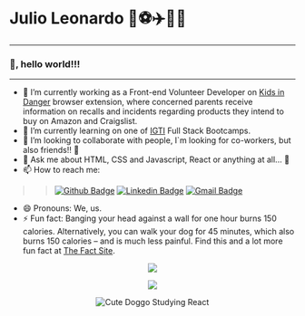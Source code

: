 # Julio Leonardo 🎼⚽✈️👨‍💻
---

### 👋, hello world!!!

----

- 🔭 I’m currently working as a Front-end Volunteer Developer on [Kids in Danger](https://kidsindanger.org// "kids In Danger") browser extension, where concerned parents receive information on recalls and incidents regarding products they intend to buy on Amazon and Craigslist.
- 🌱 I’m currently learning on one of [IGTI](https://igti.com.br/ "IGTI") Full Stack Bootcamps.
- 👯 I’m looking to collaborate with people, I`m looking for co-workers, but also friends!! 🤝
- 💬 Ask me about HTML, CSS and Javascript, React or anything at all... 🤪
- 📫 How to reach me:

>>[![Github Badge](https://img.shields.io/badge/-Github-000?style=flat-square&logo=Github&logoColor=white&link=https://github.com/JulioLeonardo)](https://github.com/JulioLeonardo)
[![Linkedin Badge](https://img.shields.io/badge/-LinkedIn-blue?style=flat-square&logo=Linkedin&logoColor=white&link=https://www.linkedin.com/in/JulioLeonardo/)](https://www.linkedin.com/in/JulioLeonardo/)
[![Gmail Badge](https://img.shields.io/badge/-Gmail-c14438?style=flat-square&logo=Gmail&logoColor=white&link=mailto:juleolica@gmail.com)](mailto:juleolica@gmail.com)

- 😄 Pronouns: We, us.
- ⚡ Fun fact: Banging your head against a wall for one hour burns 150 calories. Alternatively, you can walk your dog for 45 minutes, which also burns 150 calories – and is much less painful. Find this and a lot more fun fact at [The Fact Site](https://www.thefactsite.com/top-100-random-funny-facts/ "The Fact Site").



<p align="center"> 
  <img align="center" src="https://github-readme-stats.vercel.app/api?username=julioleonardo&show_icons=true&layout=compact" />
</p>

<p align="center"> 
  <img align="center" src="https://github-readme-stats.vercel.app/api/top-langs/?username=julioleonardo&show_icons=true&layout=compact" />
</p>

<p align="center">
  <img align="center" alt="Cute Doggo Studying React" src="https://media2.giphy.com/media/9rtpurjbqiqZXbBBet/giphy.gif" />
</p>

